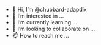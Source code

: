 - 👋 Hi, I’m @chubbard-adapdix
- 👀 I’m interested in ...
- 🌱 I’m currently learning ...
- 💞️ I’m looking to collaborate on ...
- 📫 How to reach me ...

<!---
chubbard-adapdix/chubbard-adapdix is a ✨ special ✨ repository because its `README.md` (this file) appears on your GitHub profile.
You can click the Preview link to take a look at your changes.
--->
